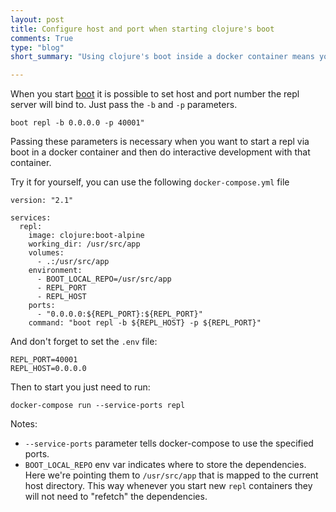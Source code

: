 ```yaml
---
layout: post
title: Configure host and port when starting clojure's boot 
comments: True
type: "blog"
short_summary: "Using clojure's boot inside a docker container means you need to configure and expose the correct port for your repl server. Here's an example on how to do this."

---
```


When you start [boot](https://github.com/boot-clj/boot) it is possible to set host and port number the repl server will bind to. Just pass the `-b` and `-p` parameters.

```
boot repl -b 0.0.0.0 -p 40001"
```

Passing these parameters is necessary when you want to start a repl via boot in a docker container and then do interactive development with that container.

Try it for yourself, you can use the following `docker-compose.yml` file

```
version: "2.1"

services:
  repl:
    image: clojure:boot-alpine
    working_dir: /usr/src/app
    volumes:
      - .:/usr/src/app
    environment:
      - BOOT_LOCAL_REPO=/usr/src/app
      - REPL_PORT
      - REPL_HOST
    ports:
      - "0.0.0.0:${REPL_PORT}:${REPL_PORT}"
    command: "boot repl -b ${REPL_HOST} -p ${REPL_PORT}"
```

And don't forget to set the `.env` file:

```
REPL_PORT=40001
REPL_HOST=0.0.0.0
```

Then to start you just need to run:


```
docker-compose run --service-ports repl
```

Notes:

 * `--service-ports` parameter tells docker-compose to use the specified ports.
 * `BOOT_LOCAL_REPO` env var indicates where to store the dependencies. Here we're pointing them to `/usr/src/app` that is mapped to the current host directory. This way whenever you start new `repl` containers they will not need to "refetch" the dependencies.
